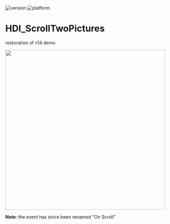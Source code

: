 ![version](https://img.shields.io/badge/version-20%2B-E23089)
![platform](https://img.shields.io/static/v1?label=platform&message=mac-intel%20|%20mac-arm%20|%20win-64&color=blue)

# HDI_ScrollTwoPictures
restoration of v14 demo

<img width="500" height="auto" alt="" src="https://github.com/user-attachments/assets/0e0f0df7-8282-4beb-b24a-46c8a8e0c9a0" />

**Note**: the event has since been renamed "On Scroll"

